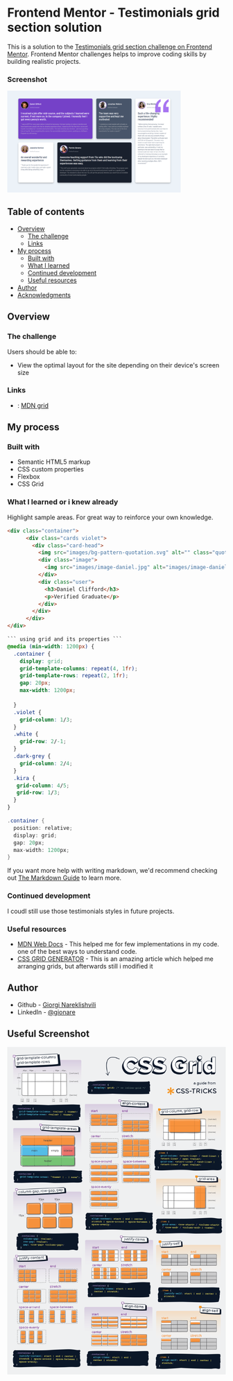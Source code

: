 # Frontend Mentor - Testimonials grid section solution

This is a solution to the [Testimonials grid section challenge on Frontend Mentor](https://www.frontendmentor.io/challenges/testimonials-grid-section-Nnw6J7Un7). Frontend Mentor challenges helps to improve coding skills by building realistic projects. 

### Screenshot

<img src="images/testimonials-grid-section.png" width="400">

## Table of contents

- [Overview](#overview)
  - [The challenge](#the-challenge)
  - [Links](#links)
- [My process](#my-process)
  - [Built with](#built-with)
  - [What I learned](#what-i-learned)
  - [Continued development](#continued-development)
  - [Useful resources](#useful-resources)
- [Author](#author)
- [Acknowledgments](#acknowledgments)

## Overview

### The challenge

Users should be able to:

- View the optimal layout for the site depending on their device's screen size

### Links

- : [MDN grid](https://developer.mozilla.org/en-US/docs/Web/CSS/grid)

## My process

### Built with

- Semantic HTML5 markup
- CSS custom properties
- Flexbox
- CSS Grid

### What I learned or i knew already

Highlight sample areas. For great way to reinforce your own knowledge.

```html
<div class="container">
      <div class="cards violet">
        <div class="card-head">
          <img src="images/bg-pattern-quotation.svg" alt="" class="quote" />
          <div class="image">
            <img src="images/image-daniel.jpg" alt="images/image-daniel" />
          </div>
          <div class="user">
            <h3>Daniel Clifford</h3>
            <p>Verified Graduate</p>
          </div>
        </div>
      </div>
</div>        
```
```css
``` using grid and its properties ```
@media (min-width: 1200px) {
  .container {
    display: grid;
    grid-template-columns: repeat(4, 1fr);
    grid-template-rows: repeat(2, 1fr);
    gap: 20px;
    max-width: 1200px;

  }
  .violet {
    grid-column: 1/3;
  }
  .white {
    grid-row: 2/-1;
  }
  .dark-grey {
    grid-column: 2/4;
  }
  .kira {
   grid-column: 4/5;
   grid-row: 1/3;
  } 
}
```
```cs using positive: relative
.container {
  position: relative;
  display: grid;
  gap: 20px;
  max-width: 1200px;
}
```

If you want more help with writing markdown, we'd recommend checking out [The Markdown Guide](https://www.markdownguide.org/) to learn more.

### Continued development

I coudl still use those testimonials styles in future projects.

### Useful resources

- [MDN Web Docs](https://developer.mozilla.org/en-US/docs/Web/CSS/grid-area) - This helped me for few implementations in my code. one of the best ways to understand code.
- [CSS GRID GENERATOR](https://angrytools.com/css-grid/) - This is an amazing article which helped me arranging grids, but afterwards still i modified it

## Author

- Github - [Giorgi Nareklishvili](https://gionare.github.io/testimonials-grid-section/)
- LinkedIn - [@gionare](https://www.linkedin.com/in/gionare/)

## Useful Screenshot 

![css grid](images/css-grid-poster.png)



